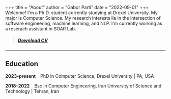 +++
title = "About"
author = "Gabor Parti"
date = "2022-09-01"
+++
Welcome! I'm a Ph.D. student currently studying at Drexel University. My major is Computer Science. My research interests lie in the intersection of software engineering, machine learning, and NLP. I'm currently working as a reserach assistant in SOAR Lab.

> ##### **[Download CV <i class="fa fa-file-pdf-o" aria-hidden="true"></i>](/files/cv.pdf "Open/download Curriculum Vitae")**

***

## Education

**2023-present** &ensp; PhD in Computer Science, Drexel University | PA, USA

**2018–2022** &ensp; Bsc in Computer Engineering, Iran University of Science and Technology | Tehran, Iran